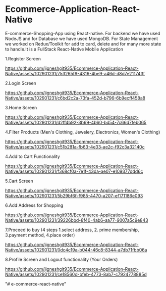 # Ecommerce-Application-React-Native
E-commerce-Shopping-App using React-native. For backend we have used NodeJS and for Database we have used MongoDB.  For State Management we worked on Redux/Toolkit for add to card, delete and for many more state to handle.It is a FullStack React-Native Mobile Application 

1.Register Screen

https://github.com/jigneshgit935/Ecommerce-Application-React-Native/assets/102901231/753265f9-4316-4be9-a46d-d8d7e211743f

2.Login Screen

https://github.com/jigneshgit935/Ecommerce-Application-React-Native/assets/102901231/c6bd2c2a-73fa-452d-b796-6b9ecff458a8

3.Home Screen

https://github.com/jigneshgit935/Ecommerce-Application-React-Native/assets/102901231/d2ff4b92-3b69-4b60-bd54-7c66d7feb065

4.Filter Products (Men's Clothing, Jewelery, Electronics, Women's Clothing)

https://github.com/jigneshgit935/Ecommerce-Application-React-Native/assets/102901231/c51b281a-fb63-4e33-ae2c-f92c3a32140c

4.Add to Cart Functionality

https://github.com/jigneshgit935/Ecommerce-Application-React-Native/assets/102901231/f368cf0a-7e1f-43da-ae07-e109377ddd6c

5.Cart Screen 

https://github.com/jigneshgit935/Ecommerce-Application-React-Native/assets/102901231/5b29bf6f-f985-4470-a207-ef171186e093

6.Add Address for Shopping

https://github.com/jigneshgit935/Ecommerce-Application-React-Native/assets/102901231/39226bbd-8f40-4ab6-aa77-9007a5c9e843

7.Proceed to buy (4 steps 1.select address, 2. prime membership, 3.payment method, 4.place order)

https://github.com/jigneshgit935/Ecommerce-Application-React-Native/assets/102901231/0dc4c19a-b044-46c8-8344-a7db71fbb06a

8.Profile Screen and Logout functionality (Your Orders)

https://github.com/jigneshgit935/Ecommerce-Application-React-Native/assets/102901231/ce18560d-bfeb-4773-8ab7-c7924778885d


















"# e-commerce-react-native" 
